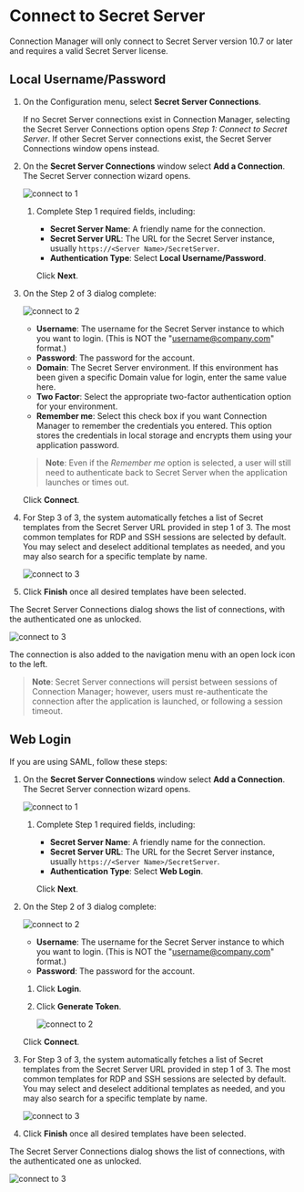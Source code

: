 [title]: # (Connect to Secret Server)
[tags]: # (connect, secret server)
[priority]: # (300)
# Connect to Secret Server

Connection Manager will only connect to Secret Server version 10.7 or later and requires a valid Secret Server license.

## Local Username/Password

1. On the Configuration menu, select __Secret Server Connections__.

   If no Secret Server connections exist in Connection Manager, selecting the Secret Server Connections option opens _Step 1: Connect to Secret Server_. If other Secret Server connections exist, the Secret Server Connections window opens instead.

1. On the __Secret Server Connections__ window select __Add a Connection__. The Secret Server connection wizard opens.

   ![connect to 1](images/con-2.png "Connect to dialog Step 1 of 3")
   1. Complete Step 1 required fields, including:

      * __Secret Server Name__: A friendly name for the connection.
      * __Secret Server URL__: The URL for the Secret Server instance, usually `https://<Server Name>/SecretServer`.
      * __Authentication Type__: Select __Local Username/Password__.
  
      Click __Next__.
1. On the Step 2 of 3 dialog complete:

   ![connect to 2](images/con-3.png "Connect to dialog Step 2 of 3")

      * __Username__: The username for the Secret Server instance to which you want to login. (This is NOT the "username@company.com" format.)
      * __Password__: The password for the account.
      * __Domain__: The Secret Server environment. If this environment has been given a specific Domain value for login, enter the same value here.
      * __Two Factor__: Select the appropriate two-factor authentication option for your environment.
      * __Remember me__: Select this check box if you want Connection Manager to remember the credentials you entered. This option stores the credentials in local storage and encrypts them using your application password.

   >**Note**: Even if the *Remember me* option is selected, a user will still need to authenticate back to Secret Server when the application launches or times out.

   Click __Connect__.
1. For Step 3 of 3, the system automatically fetches a list of Secret templates from the Secret Server URL provided in step 1 of 3. The most common templates for RDP and SSH sessions are selected by default. You may select and deselect additional templates as needed, and you may also search for a specific template by name.

   ![connect to 3](images/con-4.png "Connect to dialog Step 3 of 3")
1. Click __Finish__ once all desired templates have been selected.

The Secret Server Connections dialog shows the list of connections, with the authenticated one as unlocked.

![connect to 3](images/con-5.png "List of connections")

The connection is also added to the navigation menu with an open lock icon to the left.

>**Note**: Secret Server connections will persist between sessions of Connection Manager; however, users must re-authenticate the connection after the application is launched, or following a session timeout.

## Web Login

If you are using SAML, follow these steps:

1. On the __Secret Server Connections__ window select __Add a Connection__. The Secret Server connection wizard opens.

   ![connect to 1](images/saml-1.png "Connect to dialog Step 1 of 3")
   1. Complete Step 1 required fields, including:

      * __Secret Server Name__: A friendly name for the connection.
      * __Secret Server URL__: The URL for the Secret Server instance, usually `https://<Server Name>/SecretServer`.
      * __Authentication Type__: Select __Web Login__.
  
      Click __Next__.
1. On the Step 2 of 3 dialog complete:

   ![connect to 2](images/saml-2.png "Connect to dialog Step 2 of 3")

      * __Username__: The username for the Secret Server instance to which you want to login. (This is NOT the "username@company.com" format.)
      * __Password__: The password for the account.

      1. Click __Login__.
      1. Click __Generate Token__.

         ![connect to 2](images/saml-3.png "Connect to dialog to generate a token")

      Click __Connect__.
1. For Step 3 of 3, the system automatically fetches a list of Secret templates from the Secret Server URL provided in step 1 of 3. The most common templates for RDP and SSH sessions are selected by default. You may select and deselect additional templates as needed, and you may also search for a specific template by name.

   ![connect to 3](images/con-3.png "Connect to dialog Step 3 of 3")
1. Click __Finish__ once all desired templates have been selected.

The Secret Server Connections dialog shows the list of connections, with the authenticated one as unlocked.

![connect to 3](images/con-5.png "List of connections")
